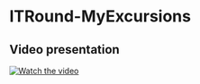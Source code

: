 # ITRound-MyExcursions

## Video presentation
[![Watch the video](https://gifs.com/gif/video-preview-pZYMXm)](https://youtu.be/Thyu0SqJUWU)
